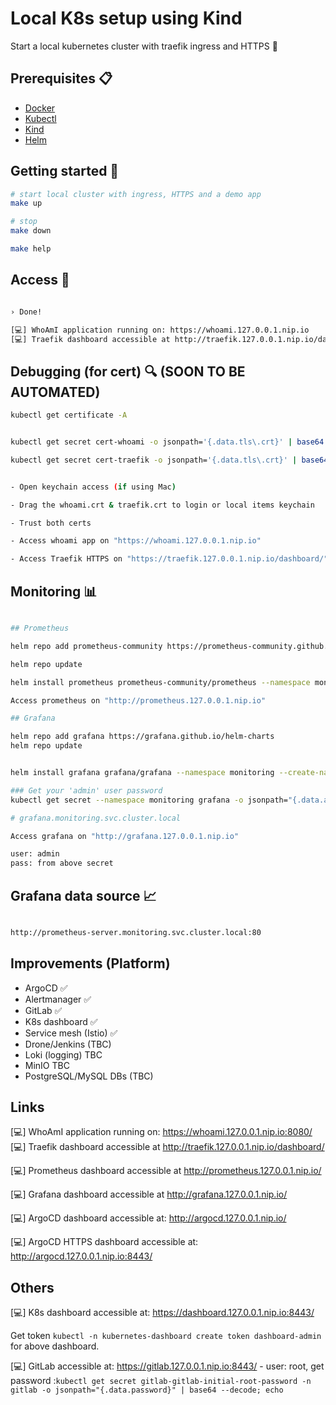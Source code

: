 # Local K8s setup using Kind

Start a local kubernetes cluster with traefik ingress and HTTPS 🚀

## Prerequisites 📋

- [Docker](https://docs.docker.com/install/)
- [Kubectl](https://kubernetes.io/docs/tasks/tools/install-kubectl/)
- [Kind](https://kind.sigs.k8s.io/docs/user/quick-start/#installation)
- [Helm](https://helm.sh/docs/intro/install/)

## Getting started 🚀

```bash
# start local cluster with ingress, HTTPS and a demo app
make up

# stop
make down

make help
```

## Access 🔑

```bash

› Done!

[💻] WhoAmI application running on: https://whoami.127.0.0.1.nip.io
[💻] Traefik dashboard accessible at http://traefik.127.0.0.1.nip.io/dashboard/ 
```

## Debugging (for cert) 🔍 (SOON TO BE AUTOMATED)

```bash
kubectl get certificate -A


kubectl get secret cert-whoami -o jsonpath='{.data.tls\.crt}' | base64 --decode > whoami.crt ## This cert verifies all the domains atm. 

kubectl get secret cert-traefik -o jsonpath='{.data.tls\.crt}' | base64 --decode > traefik.crt


- Open keychain access (if using Mac)

- Drag the whoami.crt & traefik.crt to login or local items keychain

- Trust both certs

- Access whoami app on "https://whoami.127.0.0.1.nip.io" 

- Access Traefik HTTPS on "https://traefik.127.0.0.1.nip.io/dashboard/"
```

## Monitoring 📊

```bash

## Prometheus

helm repo add prometheus-community https://prometheus-community.github.io/helm-charts

helm repo update

helm install prometheus prometheus-community/prometheus --namespace monitoring --create-namespace

Access prometheus on "http://prometheus.127.0.0.1.nip.io"

## Grafana

helm repo add grafana https://grafana.github.io/helm-charts
helm repo update


helm install grafana grafana/grafana --namespace monitoring --create-namespace

### Get your 'admin' user password 
kubectl get secret --namespace monitoring grafana -o jsonpath="{.data.admin-password}" | base64 --decode ; echo

# grafana.monitoring.svc.cluster.local

Access grafana on "http://grafana.127.0.0.1.nip.io"

user: admin
pass: from above secret
```

## Grafana data source 📈

```bash

http://prometheus-server.monitoring.svc.cluster.local:80

```

## Improvements (Platform)

- ArgoCD ✅
- Alertmanager ✅
- GitLab ✅
- K8s dashboard ✅
- Service mesh (Istio) ✅
- Drone/Jenkins (TBC)
- Loki (logging) TBC
- MinIO TBC
- PostgreSQL/MySQL DBs (TBC)

## Links

[💻] WhoAmI application running on: https://whoami.127.0.0.1.nip.io:8080/
[💻] Traefik dashboard accessible at http://traefik.127.0.0.1.nip.io/dashboard/ 

[💻] Prometheus dashboard accessible at http://prometheus.127.0.0.1.nip.io/ 

[💻] Grafana dashboard accessible at http://grafana.127.0.0.1.nip.io/ 

[💻] ArgoCD dashboard accessible at: http://argocd.127.0.0.1.nip.io/

[💻] ArgoCD HTTPS dashboard accessible at: http://argocd.127.0.0.1.nip.io:8443/


## Others

[💻] K8s dashboard accessible at: https://dashboard.127.0.0.1.nip.io:8443/

Get token `kubectl -n kubernetes-dashboard create token dashboard-admin` for above dashboard.

[💻] GitLab accessible at: https://gitlab.127.0.0.1.nip.io:8443/ - user: root, get password :`kubectl get secret gitlab-gitlab-initial-root-password -n gitlab -o jsonpath="{.data.password}" | base64 --decode; echo`
